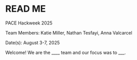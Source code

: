 # READ ME

PACE Hackweek 2025

Team Members: Katie Miller, Nathan Tesfayi, Anna Valcarcel

Date(s): August 3-7, 2025

Welcome! We are the ____ team and our focus was to ___.


